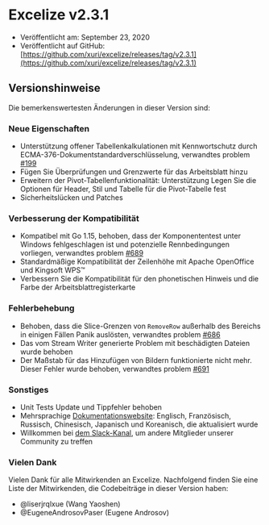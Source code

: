 # Excelize v2.3.1

* Veröffentlicht am: September 23, 2020
* Veröffentlicht auf GitHub: [https://github.com/xuri/excelize/releases/tag/v2.3.1](https://github.com/xuri/excelize/releases/tag/v2.3.1)

## Versionshinweise

Die bemerkenswertesten Änderungen in dieser Version sind:

### Neue Eigenschaften

* Unterstützung offener Tabellenkalkulationen mit Kennwortschutz durch ECMA-376-Dokumentstandardverschlüsselung, verwandtes problem [#199](https://github.com/xuri/excelize/issues/199)
* Fügen Sie Überprüfungen und Grenzwerte für das Arbeitsblatt hinzu
* Erweitern der Pivot-Tabellenfunktionalität: Unterstützung Legen Sie die Optionen für Header, Stil und Tabelle für die Pivot-Tabelle fest
* Sicherheitslücken und Patches

### Verbesserung der Kompatibilität

* Kompatibel mit Go 1.15, behoben, dass der Komponententest unter Windows fehlgeschlagen ist und potenzielle Rennbedingungen vorliegen, verwandtes problem [#689](https://github.com/xuri/excelize/issues/689)
* Standardmäßige Kompatibilität der Zeilenhöhe mit Apache OpenOffice und Kingsoft WPS&trade;
* Verbessern Sie die Kompatibilität für den phonetischen Hinweis und die Farbe der Arbeitsblattregisterkarte

### Fehlerbehebung

* Behoben, dass die Slice-Grenzen von `RemoveRow` außerhalb des Bereichs in einigen Fällen Panik auslösten, verwandtes problem [#686](https://github.com/xuri/excelize/issues/686)
* Das vom Stream Writer generierte Problem mit beschädigten Dateien wurde behoben
* Der Maßstab für das Hinzufügen von Bildern funktionierte nicht mehr. Dieser Fehler wurde behoben, verwandtes problem [#691](https://github.com/xuri/excelize/issues/691)

### Sonstiges

* Unit Tests Update und Tippfehler behoben
* Mehrsprachige [Dokumentationswebsite](https://xuri.me/excelize): Englisch, Französisch, Russisch, Chinesisch, Japanisch und Koreanisch, die aktualisiert wurde
* Willkommen bei [dem Slack-Kanal](https://join.slack.com/t/xuri/shared_invite/zt-eriqdkeo-wV04zcCdBiiZveFgY86Wzw), um andere Mitglieder unserer Community zu treffen

### Vielen Dank

Vielen Dank für alle Mitwirkenden an Excelize. Nachfolgend finden Sie eine Liste der Mitwirkenden, die Codebeiträge in dieser Version haben:

* @liserjrqlxue (Wang Yaoshen)
* @EugeneAndrosovPaser (Eugene Androsov)
